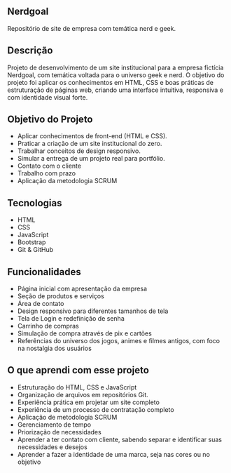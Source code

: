 ## Nerdgoal
Repositório de site de empresa com temática nerd e geek.


## Descrição
Projeto de desenvolvimento de um site institucional para a empresa fictícia Nerdgoal, com temática voltada para o universo geek e nerd. O objetivo do projeto foi aplicar os conhecimentos em HTML, CSS e boas práticas de estruturação de páginas web, criando uma interface intuitiva, responsiva e com identidade visual forte.


## Objetivo do Projeto
- Aplicar conhecimentos de front-end (HTML e CSS).
- Praticar a criação de um site institucional do zero.
- Trabalhar conceitos de design responsivo.
- Simular a entrega de um projeto real para portfólio.
- Contato com o cliente
- Trabalho com prazo
- Aplicação da metodologia SCRUM
 
 
## Tecnologias 
- HTML
- CSS
- JavaScript
- Bootstrap
- Git & GitHub


## Funcionalidades
- Página inicial com apresentação da empresa
- Seção de produtos e serviços
- Área de contato
- Design responsivo para diferentes tamanhos de tela
- Tela de Login e redefinição de senha
- Carrinho de compras
- Simulação de compra através de pix e cartões
- Referências do universo dos jogos, animes e filmes antigos, com foco na nostalgia dos usuários


## O que aprendi com esse projeto
- Estruturação do HTML, CSS e JavaScript
- Organização de arquivos em repositórios Git.
- Experiência prática em projetar um site completo
- Experiência de um processo de contratação completo
- Aplicação de metodologia SCRUM
- Gerenciamento de tempo
- Priorização de necessidades
- Aprender a ter contato com cliente, sabendo separar e identificar suas necessidades e desejos
- Aprender a fazer a identidade de uma marca, seja nas cores ou no objetivo
